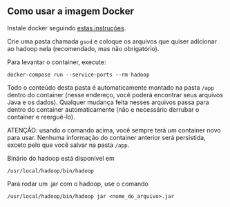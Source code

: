 ## Como usar a imagem Docker

Instale docker seguindo [estas instruções](https://docs.docker.com/engine/installation/linux/ubuntu/).

Crie uma pasta chamada `gsod` e coloque os arquivos que quiser adicionar ao hadoop nela (recomendado, mas não obrigatório).

Para levantar o container, execute:
```
docker-compose run --service-ports --rm hadoop
```

Todo o conteúdo desta pasta é automaticamente montado na pasta `/app` dentro do container (nesse endereço, você poderá encontrar seus arquivos Java e os dados). Qualquer mudança feita nesses arquivos passa para dentro do container automaticamente (não e necessário derrubar o container e reerguê-lo).

ATENÇÃO: usando o comando acima, você sempre terá um container novo para usar. Nenhuma informação do container anterior será persistida, exceto pelo que você salvar na pasta `/app`.

Binário do hadoop está disponível em
```
/usr/local/hadoop/bin/hadoop
```
Para rodar um .jar com o hadoop, use o comando
```
/usr/local/hadoop/bin/hadoop jar <nome_do_arquivo>.jar 
```

